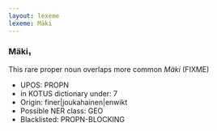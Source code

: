 ```yaml
---
layout: lexeme
lexeme: Mäki
---
```


###  Mäki₁

This rare proper noun overlaps more common *Mäki* (FIXME)
* UPOS:  PROPN
* in KOTUS dictionary under:  7
* Origin:  finer|joukahainen|enwikt
* Possible NER class:  GEO
* Blacklisted:  PROPN-BLOCKING

